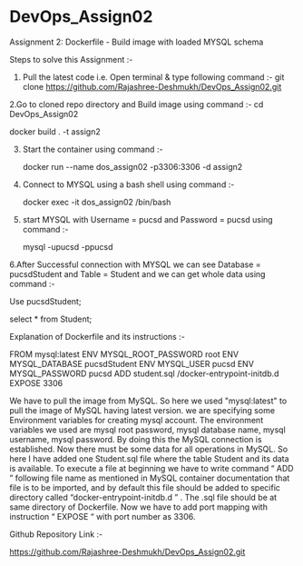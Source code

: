 # DevOps_Assign02
Assignment 2: Dockerfile - Build image with loaded MYSQL schema

Steps to solve this Assignment :-

1. Pull the latest code i.e. Open terminal & type following command :-
   git clone https://github.com/Rajashree-Deshmukh/DevOps_Assign02.git
   
2.Go to cloned repo directory and Build image using command :-
   cd DevOps_Assign02
   
   docker build . -t assign2

3. Start the container using command :- 

   docker run --name dos_assign02 -p3306:3306 -d assign2

4. Connect to MYSQL using a bash shell using command :-
   
   docker exec -it dos_assign02 /bin/bash
   
5. start MYSQL with Username = pucsd   and   Password = pucsd   using command :-
   
   mysql -upucsd -ppucsd
   
6.After Successful connection with MYSQL we can see Database = pucsdStudent and Table = Student and we can get whole data using command :-
      
   Use pucsdStudent;
   
   select * from Student;
   
Explanation of Dockerfile and its instructions :-

FROM mysql:latest
ENV MYSQL_ROOT_PASSWORD root
ENV MYSQL_DATABASE pucsdStudent
ENV MYSQL_USER pucsd
ENV MYSQL_PASSWORD pucsd
ADD student.sql /docker-entrypoint-initdb.d
EXPOSE 3306


We have to pull the image from MySQL. So here we used "mysql:latest" to pull the image of MySQL having latest version.
we are specifying some Environment variables for creating mysql account. The environment variables we used are mysql root password, mysql database name, mysql username, mysql password.
By doing this the MySQL connection is established. Now there must be some data for all operations in MySQL. So here I have added one Student.sql file where the table Student and its data is available. 
To execute a file at beginning we have to write command “ ADD ” following file name as mentioned in MySQL container documentation that file is to be imported, and by default this file should be added  to specific directory called  “docker-entrypoint-initdb.d ” . The .sql file should be at same directory of Dockerfile.
Now we have to add port mapping with instruction “ EXPOSE “  with port number as 3306.

Github Repository Link :- 

https://github.com/Rajashree-Deshmukh/DevOps_Assign02.git
